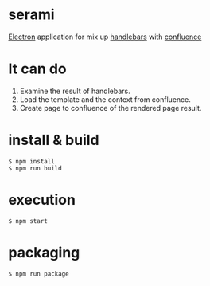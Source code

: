 # serami
[Electron][ref1] application for mix up [handlebars][ref2] with [confluence][ref3]

# It can do
1. Examine the result of handlebars.
2. Load the template and the context from confluence.
3. Create page to confluence of the rendered page result.

# install & build
```console
$ npm install
$ npm run build
```

# execution
```console
$ npm start
```

# packaging
```console
$ npm run package
```

[ref1]: https://electronjs.org/
[ref2]: http://handlebarsjs.com/
[ref3]: https://confluence.atlassian.com/confcloud/confluence-cloud-documentation-home-941614888.html
